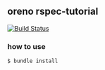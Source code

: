 ## oreno rspec-tutorial
[![Build Status](https://travis-ci.org/inokappa/rspec-tutorial.svg?branch=master)](https://travis-ci.org/inokappa/rspec-tutorial)

### how to use

```sh
$ bundle install
```
